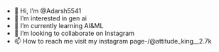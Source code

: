 - 👋 Hi, I’m @Adarsh5541
- 👀 I’m interested in gen ai
- 🌱 I’m currently learning AI&ML
- 💞️ I’m looking to collaborate on Instagram 
- 📫 How to reach me visit my instagram page-/@attitude_king__2.7k

<!---
Adarsh5541/Adarsh5541 is a ✨ special ✨ repository because its `README.md` (this file) appears on your GitHub profile.
You can click the Preview link to take a look at your changes.
--->

